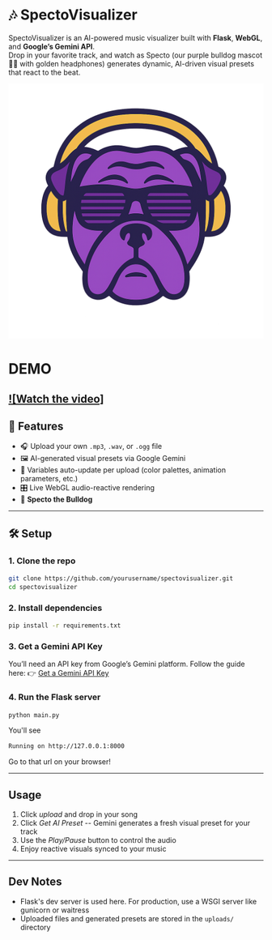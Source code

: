 # 🎶 SpectoVisualizer

SpectoVisualizer is an AI-powered music visualizer built with **Flask**, **WebGL**, and **Google’s Gemini API**.  
Drop in your favorite track, and watch as Specto (our purple bulldog mascot 🐶💜 with golden headphones) generates dynamic, AI-driven visual presets that react to the beat.  

![Specto Logo](static/dog.png)


# DEMO

[![Watch the video]](https://youtu.be/uMUpQ_b3-9I)
---

## 🚀 Features
- 🎧 Upload your own `.mp3`, `.wav`, or `.ogg` file  
- 🖼️ AI-generated visual presets via Google Gemini  
- 🔮 Variables auto-update per upload (color palettes, animation parameters, etc.)  
- 🎛️ Live WebGL audio-reactive rendering  
- 🐶 **Specto the Bulldog**

---

## 🛠️ Setup

### 1. Clone the repo
```bash
git clone https://github.com/yourusername/spectovisualizer.git
cd spectovisualizer
```

### 2. Install dependencies
```bash
pip install -r requirements.txt
```
### 3. Get a Gemini API Key
You’ll need an API key from Google’s Gemini platform.
Follow the guide here: 👉 [Get a Gemini API Key](https://ai.google.dev/gemini-api/docs/api-key)

### 4. Run the Flask server
```bash
python main.py
```
You'll see
```bash
Running on http://127.0.0.1:8000
```
Go to that url on your browser!

---

## Usage
1. Click *upload* and drop in your song
2. Click *Get AI Preset* -- Gemini generates a fresh visual preset for your track
3. Use the *Play/Pause* button to control the audio
4. Enjoy reactive visuals synced to your music

---

## Dev Notes
- Flask's dev server is used here. For production, use a WSGI server like gunicorn or waitress
- Uploaded files and generated presets are stored in the ```uploads/``` directory
